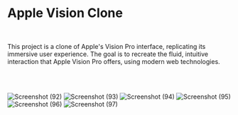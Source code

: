 <h1>Apple Vision Clone</h1> <br>
<p>This project is a clone of Apple's Vision Pro interface, replicating its immersive user experience. The goal is to recreate the fluid, intuitive interaction that Apple Vision Pro offers, using modern web technologies.</p> <br>
<br>

![Screenshot (92)](https://github.com/user-attachments/assets/a37fe92f-2a94-44a0-a464-e4853ea44037)
![Screenshot (93)](https://github.com/user-attachments/assets/27694926-6b56-4733-8f49-49008d271a1c)
![Screenshot (94)](https://github.com/user-attachments/assets/836485a4-a6bb-4760-b795-a1c718ddd1d1)
![Screenshot (95)](https://github.com/user-attachments/assets/f97a00b5-6f0d-4ad0-8b4c-1fafb1f4106f)
![Screenshot (96)](https://github.com/user-attachments/assets/f96cd894-c5be-4294-8fd8-cfa106b05729)
![Screenshot (97)](https://github.com/user-attachments/assets/86f56964-01f9-4da6-8b58-dfc13bc1c33c)
